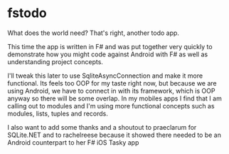 # fstodo
What does the world need? That's right, another todo app. 

This time the app is written in F# and was put together very quickly to demonstrate how you might code against Android with F# as well as understanding project concepts.

I'll tweak this later to use SqliteAsyncConnection and make it more functional. Its feels too OOP for my taste right now, but because we are using Android, we have to connect in with its framework, which is OOP anyway so there will be some overlap. In my mobiles apps I find that I am calling out to modules and I'm using more functional concepts such as modules, lists, tuples and records.

I also want to add some thanks and a shoutout to praeclarum for SQLite.NET and to rachelreese because it showed there needed to be an Android counterpart to her F# iOS Tasky app
